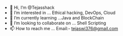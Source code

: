 - 👋 Hi, I’m @Tejasshack
- 👀 I’m interested in ... Ethical hacking, DevOps, Cloud 
- 🌱 I’m currently learning ...Java and BlockChain 
- 💞️ I’m looking to collaborate on ... Shell Scripting
- 📫 How to reach me ... Email:- tejaswi376@gmail.com

<!---
Tejasshack/Tejasshack is a ✨ special ✨ repository because its `README.md` (this file) appears on your GitHub profile.
You can click the Preview link to take a look at your changes.
--->
